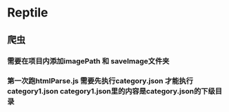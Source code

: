# Reptile
## 爬虫
### 需要在项目内添加imagePath 和 saveImage文件夹
### 第一次跑htmlParse.js  需要先执行category.json 才能执行category1.json category1.json里的内容是category.json的下级目录
